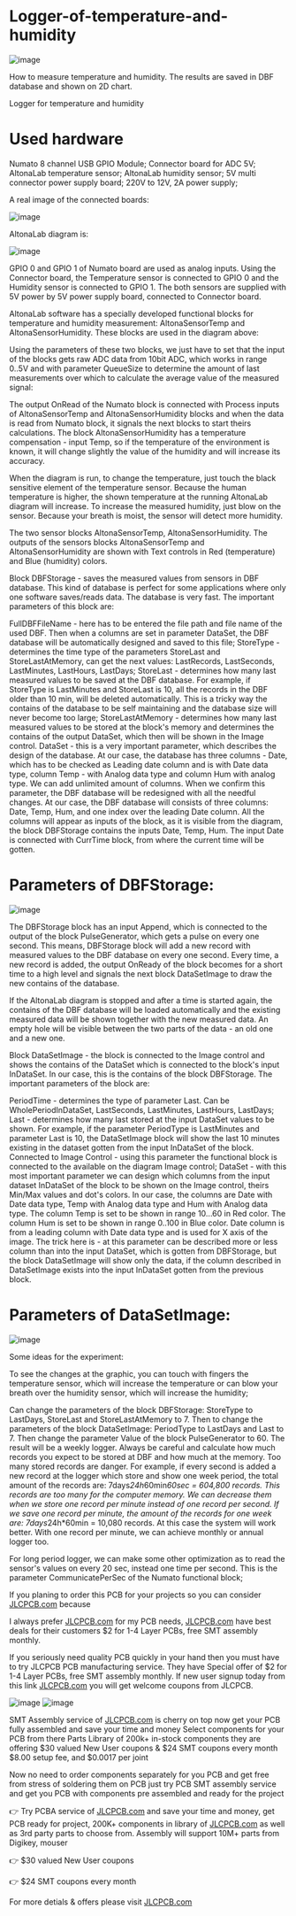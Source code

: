# Logger-of-temperature-and-humidity

![image](https://user-images.githubusercontent.com/19898602/167261056-f8f4d6ea-3add-4fc5-a051-cd9d12607d67.png)


How to measure temperature and humidity. The results are saved in DBF database and shown on 2D chart.



Logger for temperature and humidity

# Used hardware

Numato 8 channel USB GPIO Module;
Connector board for ADC 5V;
AltonaLab temperature sensor;
AltonaLab humidity sensor;
5V multi connector power supply board;
220V to 12V, 2A power supply;

A real image of the connected boards:

![image](https://user-images.githubusercontent.com/19898602/167261073-60544a34-9cab-44e0-a55a-0bb302350d66.png)

AltonaLab diagram is:

![image](https://user-images.githubusercontent.com/19898602/167261081-a1ccac29-93a1-4ca6-95f7-87e8e7112ad0.png)

GPIO 0 and GPIO 1 of Numato board are used as analog inputs. Using the Connector board, the Temperature sensor is connected to GPIO 0 and the Humidity sensor is connected to GPIO 1. The both sensors are supplied with 5V power by 5V power supply board, connected to Connector board.

 

AltonaLab software has a specially developed functional blocks for temperature and humidity measurement: AltonaSensorTemp and AltonaSensorHumidity. These blocks are used in the diagram above:

Using the parameters of these two blocks, we just have to set that the input of the blocks gets raw ADC data from 10bit ADC, which works in range 0..5V and with parameter QueueSize to determine the amount of last measurements over which to calculate the average value of the measured signal:

The output OnRead of the Numato block is connected with Process inputs of AltonaSensorTemp and AltonaSensorHumidity blocks and when the data is read from Numato block, it signals the next blocks to start theirs calculations. The block AltonaSensorHumidity has a temperature compensation - input Temp, so if the temperature of the environment is known, it will change slightly the value of the humidity and will increase its accuracy.

When the diagram is run, to change the temperature, just touch the black sensitive element of the temperature sensor. Because the human temperature is higher, the shown temperature at the running AltonaLab diagram will increase. To increase the measured humidity, just blow on the sensor. Because your breath is moist, the sensor will detect more humidity.



The two sensor blocks AltonaSensorTemp, AltonaSensorHumidity. The outputs of the sensors blocks AltonaSensorTemp and AltonaSensorHumidity are shown with Text controls in Red (temperature) and Blue (humidity) colors.

Block DBFStorage - saves the measured values from sensors in DBF database. This kind of database is perfect for some applications where only one software saves/reads data. The database is very fast. The important parameters of this block are:

FullDBFFileName - here has to be entered the file path and file name of the used DBF. Then when a columns are set in parameter DataSet, the DBF database will be automatically designed and saved to this file;
StoreType - determines the time type of the parameters StoreLast and StoreLastAtMemory, can get the next values: LastRecords, LastSeconds, LastMinutes, LastHours, LastDays;
StoreLast - determines how many last measured values to be saved at the DBF database. For example, if StoreType is LastMinutes and StoreLast is 10, all the records in the DBF older than 10 min, will be deleted automatically. This is a tricky way the contains of the database to be self maintaining and the database size will never become too large;
StoreLastAtMemory - determines how many last measured values to be stored at the block's memory and determines the contains of the output DataSet, which then will be shown in the Image control.
 DataSet - this is a very important parameter, which describes the design of the database. At our case, the database has three columns - Date, which has to be checked as Leading date column and is with Date data type, column Temp - with Analog data type and column Hum with analog type. We can add unlimited amount of columns. When we confirm this parameter, the DBF database will be redesigned with all the needful changes. At our case, the DBF database will consists of three columns: Date, Temp, Hum, and one index over the leading Date column. All the columns will appear as inputs of the block, as it is visible from the diagram, the block DBFStorage contains the inputs Date, Temp, Hum. The input Date is connected with CurrTime block, from where the current time will be gotten.
 
 
 
 
 # Parameters of DBFStorage:
 
 ![image](https://user-images.githubusercontent.com/19898602/167261123-d4bade70-0682-48aa-a134-8deb7a71b364.png)


The DBFStorage block has an input Append, which is connected to the output of the block PulseGenerator, which gets a pulse on every one second. This means, DBFStorage block will add a new record with measured values to the DBF database on every one second. Every time, a new record is added, the output OnReady of the block becomes for a short time to a high level and signals the next block DataSetImage to draw the new contains of the database.

If the AltonaLab diagram is stopped and after a time is started again, the contains of the DBF database will be loaded automatically and the existing measured data will be shown together with the new measured data. An empty hole will be visible between the two parts of the data - an old one and a new one. 

Block DataSetImage - the block is connected to the Image control and shows the contains of the DataSet which is connected to the block's input InDataSet. In our case, this is the contains of the block DBFStorage. The important parameters of the block are:

PeriodTime - determines the type of parameter Last. Can be WholePeriodInDataSet, LastSeconds, LastMinutes, LastHours, LastDays;
Last - determines how many last stored at the input DataSet values to be shown. For example, if the parameter PeriodType is LastMinutes and parameter Last is 10, the DataSetImage block will show the last 10 minutes existing in the dataset gotten from the input InDataSet of the block.
Connected to Image Control - using this parameter the functional block is connected to the available on the diagram Image control;
DataSet - with this most important parameter we can design which columns from the input dataset InDataSet of the block to be shown on the Image control, theirs Min/Max values and dot's colors. In our case, the columns are Date with Date data type, Temp with Analog data type and Hum with Analog data type. The column Temp is set to be shown in range 10...60 in Red color. The column Hum is set to be shown in range 0..100 in Blue color. Date column is from a leading column with Date data type and is used for X axis of the image. The trick here is - at this parameter can be described more or less column than into the input DataSet, which is gotten from DBFStorage, but the block DataSetImage will show only the data, if the column described in DataSetImage exists into the input InDataSet gotten from the previous block.



# Parameters of DataSetImage:

![image](https://user-images.githubusercontent.com/19898602/167261152-b87f891b-ebe2-47ed-a12e-a0f325c16bfb.png)



Some ideas for the experiment:

To see the changes at the graphic, you can touch with fingers the temperature sensor, which will increase the temperature or can blow your breath over the humidity sensor, which will increase the humidity;

Can change the parameters of the block DBFStorage: StoreType to LastDays, StoreLast and StoreLastAtMemory to 7. Then to change the parameters of the block DataSetImage: PeriodType to LastDays and Last to 7. Then change the parameter Value of the block PulseGenerator to 60. The result will be a weekly logger. Always be careful and calculate how much records you expect to be stored at DBF and how much at the memory. Too many stored records are danger. For example, if every second is added a new record at the logger which store and show one week period, the total amount of the records are: 7days*24h*60min*60sec = 604,800 records. This records are too many for the computer memory. We can decrease them when we store one record per minute instead of one record per second. If we save one record per minute, the amount of the records for one week are: 7days*24h*60min = 10,080 records. At this case the system will work better. With one record per minute, we can achieve monthly or annual logger too.

For long period logger, we can make some other optimization as to read the sensor's values on every 20 sec, instead one time per second. This is the parameter CommunicatePerSec of the Numato functional block;

If you planing to order this PCB for your projects so you can consider [JLCPCB.com](https://jlcpcb.com/IAT) because

I always prefer [JLCPCB.com](https://jlcpcb.com/IAT) for my PCB needs, [JLCPCB.com](https://jlcpcb.com/IAT) have best deals for their customers
$2 for 1-4 Layer PCBs, free SMT assembly monthly.

If you seriously need quality PCB quickly in your hand then you must have to try JLCPCB PCB manufacturing service. They have Special offer of $2 for 1-4 Layer PCBs, free SMT assembly monthly. If new user signup today from this link [JLCPCB.com](https://jlcpcb.com/IAT) you will get welcome coupons from JLCPCB.


![image](https://user-images.githubusercontent.com/19898602/159014034-3c9a50c3-61c3-40d2-836d-9cadc2317d33.png)
![image](https://user-images.githubusercontent.com/19898602/164385177-de123350-4a1f-4d0f-9f38-68ed7dbd5a9f.png)



SMT Assembly service of [JLCPCB.com](https://jlcpcb.com/IAT) is cherry on top now get your PCB fully assembled and save your time and money
Select components for your PCB from there Parts Library of 200k+ in-stock components
they are offering $30 valued New User coupons  & $24 SMT coupons every month
$8.00 setup fee, and $0.0017  per joint

Now no need to order components separately for you PCB and get free from stress of soldering them on PCB just try PCB SMT assembly service and get you PCB with components pre assembled and ready for the project


👉 Try PCBA service of [JLCPCB.com](https://jlcpcb.com/IAT) and save your time and money, get PCB ready for project, 200K+ components in library of [JLCPCB.com](https://jlcpcb.com/IAT) as well as 3rd party         parts to choose from. 
    Assembly will support 10M+ parts from Digikey, mouser
    
👉 $30 valued New User coupons 

👉 $24 SMT coupons every month


For more detials & offers please visit [JLCPCB.com](https://jlcpcb.com/IAT)




 
